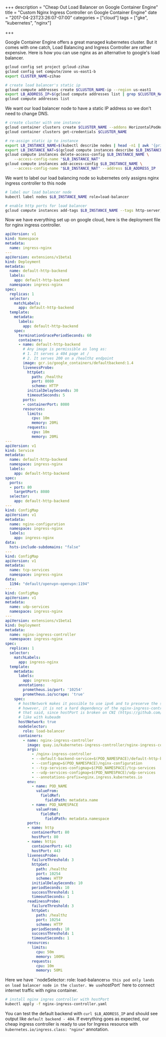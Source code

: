 +++
description =  "Cheap Out Load Balancer on Google Container Engine"
title = "Custom Nginx Ingress Controller on Google Container Engine"
date = "2017-04-23T23:26:07-07:00"
categories = ["cloud"]
tags = ["gke", "kubernetes", "nginx"]

+++

Google Container Engine offers a great managed kubernetes cluster. But it comes with one catch, Load Balancing and Ingress Controller are rather expensive. Here is how you can use nginx as an alternative to google's load balancer.
<!--more-->

```bash
gcloud config set project gcloud-zihao
gcloud config set compute/zone us-east1-b
export CLUSTER_NAME=zihao

# create load balancer's static ip
gcloud compute addresses create $CLUSTER_NAME-ip --region us-east1
export LB_ADDRESS_IP=$(gcloud compute addresses list | grep $CLUSTER_NAME-ip | awk '{print $3}')
gcloud compute addresses list
```
We want our load balancer node to have a static IP address so we don't need to change DNS.

```bash
# create cluster with one instance
gcloud container clusters create $CLUSTER_NAME --addons HorizontalPodAutoscaling,KubernetesDashboard --disk-size=30 --machine-type=n1-standard-1 --num-nodes=1 --zone us-east1-b
gcloud container clusters get-credentials $CLUSTER_NAME

# re-assign static ip to instance
export LB_INSTANCE_NAME=$(kubectl describe nodes | head -n1 | awk '{print $2}')
export LB_INSTANCE_NAT=$(gcloud compute instances describe $LB_INSTANCE_NAME | grep -A3 networkInterfaces: | tail -n1 | awk -F': ' '{print $2}')
gcloud compute instances delete-access-config $LB_INSTANCE_NAME \
    --access-config-name "$LB_INSTANCE_NAT"
gcloud compute instances add-access-config $LB_INSTANCE_NAME \
    --access-config-name "$LB_INSTANCE_NAT" --address $LB_ADDRESS_IP
```

We want to label our load balancing node so kubernetes only assigns nginx ingress controller to this node

```bash
# label our load balancer node
kubectl label nodes $LB_INSTANCE_NAME role=load-balancer

# enable http ports for load balancer
gcloud compute instances add-tags $LB_INSTANCE_NAME --tags http-server,https-server
```

Now we have everything set up on google cloud, here is the deployment file for nginx ingress controller.

```YAML
apiVersion: v1
kind: Namespace
metadata:
  name: ingress-nginx
---
apiVersion: extensions/v1beta1
kind: Deployment
metadata:
  name: default-http-backend
  labels:
    app: default-http-backend
  namespace: ingress-nginx
spec:
  replicas: 1
  selector:
    matchLabels:
      app: default-http-backend
  template:
    metadata:
      labels:
        app: default-http-backend
    spec:
      terminationGracePeriodSeconds: 60
      containers:
      - name: default-http-backend
        # Any image is permissible as long as:
        # 1. It serves a 404 page at /
        # 2. It serves 200 on a /healthz endpoint
        image: gcr.io/google_containers/defaultbackend:1.4
        livenessProbe:
          httpGet:
            path: /healthz
            port: 8080
            scheme: HTTP
          initialDelaySeconds: 30
          timeoutSeconds: 5
        ports:
        - containerPort: 8080
        resources:
          limits:
            cpu: 10m
            memory: 20Mi
          requests:
            cpu: 10m
            memory: 20Mi
---
apiVersion: v1
kind: Service
metadata:
  name: default-http-backend
  namespace: ingress-nginx
  labels:
    app: default-http-backend
spec:
  ports:
  - port: 80
    targetPort: 8080
  selector:
    app: default-http-backend
---
kind: ConfigMap
apiVersion: v1
metadata:
  name: nginx-configuration
  namespace: ingress-nginx
  labels:
    app: ingress-nginx
data:
  hsts-include-subdomains: "false"
---
kind: ConfigMap
apiVersion: v1
metadata:
  name: tcp-services
  namespace: ingress-nginx
data:
  1194: "default/openvpn-openvpn:1194"
---
kind: ConfigMap
apiVersion: v1
metadata:
  name: udp-services
  namespace: ingress-nginx
---
apiVersion: extensions/v1beta1
kind: Deployment
metadata:
  name: nginx-ingress-controller
  namespace: ingress-nginx
spec:
  replicas: 1
  selector:
    matchLabels:
      app: ingress-nginx
  template:
    metadata:
      labels:
        app: ingress-nginx
      annotations:
        prometheus.io/port: '10254'
        prometheus.io/scrape: 'true'
    spec:
      # hostNetwork makes it possible to use ipv6 and to preserve the source IP correctly regardless of docker configuration
      # however, it is not a hard dependency of the nginx-ingress-controller itself and it may cause issues if port 10254 already is taken on the host
      # that said, since hostPort is broken on CNI (https://github.com/kubernetes/kubernetes/issues/31307) we have to use hostNetwork where CNI is used
      # like with kubeadm
      hostNetwork: true
      nodeSelector:
        role: load-balancer
      containers:
        - name: nginx-ingress-controller
          image: quay.io/kubernetes-ingress-controller/nginx-ingress-controller:0.12.0
          args:
            - /nginx-ingress-controller
            - --default-backend-service=$(POD_NAMESPACE)/default-http-backend
            - --configmap=$(POD_NAMESPACE)/nginx-configuration
            - --tcp-services-configmap=$(POD_NAMESPACE)/tcp-services
            - --udp-services-configmap=$(POD_NAMESPACE)/udp-services
            - --annotations-prefix=nginx.ingress.kubernetes.io
          env:
            - name: POD_NAME
              valueFrom:
                fieldRef:
                  fieldPath: metadata.name
            - name: POD_NAMESPACE
              valueFrom:
                fieldRef:
                  fieldPath: metadata.namespace
          ports:
          - name: http
            containerPort: 80
            hostPort: 80
          - name: https
            containerPort: 443
            hostPort: 443
          livenessProbe:
            failureThreshold: 3
            httpGet:
              path: /healthz
              port: 10254
              scheme: HTTP
            initialDelaySeconds: 10
            periodSeconds: 10
            successThreshold: 1
            timeoutSeconds: 1
          readinessProbe:
            failureThreshold: 3
            httpGet:
              path: /healthz
              port: 10254
              scheme: HTTP
            periodSeconds: 10
            successThreshold: 1
            timeoutSeconds: 1
          resources:
            limits:
              cpu: 50m
              memory: 100Mi
            requests:
              cpu: 10m
              memory: 50Mi
```

Here we have ``nodeSelector: role: load-balancer` so this pod only lands on load balancer node in the cluster. We use `hostPort` here to connect internet traffic with nginx container.

```bash
# install nginx ingres controller with hostPort
kubectl apply -f nginx-ingress-controller.yaml
```
You can test the default backend with `curl $LB_ADDRESS_IP` and should see output like `default backend - 404`. If everything goes as expected, our cheap ingress controller is ready to use for Ingress resource with `kubernetes.io/ingress.class: "nginx"` annotation.
